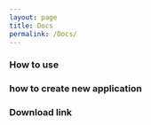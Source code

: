 ```yaml
---
layout: page
title: Docs
permalink: /Docs/
---
```


### How to use​

### how to create new application​

### Download link
